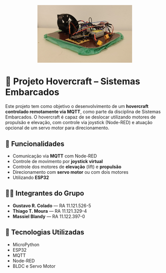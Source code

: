 <p align="center">
  <img src="/docs/hovercraft.png" alt="Hovercraft" width="300"/>
</p>

# 🚀 Projeto Hovercraft – Sistemas Embarcados

Este projeto tem como objetivo o desenvolvimento de um **hovercraft controlado remotamente via MQTT**, como parte da disciplina de Sistemas Embarcados. O hovercraft é capaz de se deslocar utilizando motores de propulsão e elevação, com controle via joystick (Node-RED) e atuação opcional de um servo motor para direcionamento.

## 🧩 Funcionalidades

- Comunicação via **MQTT** com Node-RED
- Controle de movimento por **joystick virtual**
- Controle dos motores de **elevação** (lift) e **propulsão**
- Direcionamento com **servo motor** ou com dois motores
- Utilizando **ESP32**

## 👨‍💻 Integrantes do Grupo

- **Gustavo R. Colado** — RA 11.121.526-5 
- **Thiago T. Moura** — RA 11.121.329-4  
- **Massiel Blandy** — RA 11.122.397-0  

## 📡 Tecnologias Utilizadas

- MicroPython
- ESP32
- MQTT
- Node-RED
- BLDC e Servo Motor
